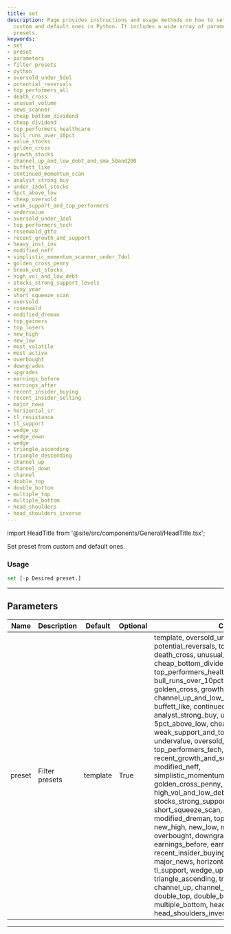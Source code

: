 ```yaml
---
title: set
description: Page provides instructions and usage methods on how to set presets from
  custom and default ones in Python. It includes a wide array of parameters for filtering
  presets.
keywords:
- set
- preset
- parameters
- filter presets
- python
- oversold_under_5dol
- potential_reversals
- top_performers_all
- death_cross
- unusual_volume
- news_scanner
- cheap_bottom_dividend
- cheap_dividend
- top_performers_healthcare
- bull_runs_over_10pct
- value_stocks
- golden_cross
- growth_stocks
- channel_up_and_low_debt_and_sma_50and200
- buffett_like
- continued_momentum_scan
- analyst_strong_buy
- under_15dol_stocks
- 5pct_above_low
- cheap_oversold
- weak_support_and_top_performers
- undervalue
- oversold_under_3dol
- top_performers_tech
- rosenwald_gtfo
- recent_growth_and_support
- heavy_inst_ins
- modified_neff
- simplistic_momentum_scanner_under_7dol
- golden_cross_penny
- break_out_stocks
- high_vol_and_low_debt
- stocks_strong_support_levels
- sexy_year
- short_squeeze_scan
- oversold
- rosenwald
- modified_dreman
- top_gainers
- top_losers
- new_high
- new_low
- most_volatile
- most_active
- overbought
- downgrades
- upgrades
- earnings_before
- earnings_after
- recent_insider_buying
- recent_insider_selling
- major_news
- horizontal_sr
- tl_resistance
- tl_support
- wedge_up
- wedge_down
- wedge
- triangle_ascending
- triangle_descending
- channel_up
- channel_down
- channel
- double_top
- double_bottom
- multiple_top
- multiple_bottom
- head_shoulders
- head_shoulders_inverse
---
```


import HeadTitle from '@site/src/components/General/HeadTitle.tsx';

<HeadTitle title="set - Screener - Stocks - Reference | OpenBB Terminal Docs" />

Set preset from custom and default ones.

### Usage

```python
set [-p Desired preset.]
```

---

## Parameters

| Name | Description | Default | Optional | Choices |
| ---- | ----------- | ------- | -------- | ------- |
| preset | Filter presets | template | True | template, oversold_under_5dol, potential_reversals, top_performers_all, death_cross, unusual_volume, news_scanner, cheap_bottom_dividend, cheap_dividend, top_performers_healthcare, bull_runs_over_10pct, value_stocks, golden_cross, growth_stocks, channel_up_and_low_debt_and_sma_50and200, buffett_like, continued_momentum_scan, analyst_strong_buy, under_15dol_stocks, 5pct_above_low, cheap_oversold, weak_support_and_top_performers, undervalue, oversold_under_3dol, top_performers_tech, rosenwald_gtfo, recent_growth_and_support, heavy_inst_ins, modified_neff, simplistic_momentum_scanner_under_7dol, golden_cross_penny, break_out_stocks, high_vol_and_low_debt, stocks_strong_support_levels, sexy_year, short_squeeze_scan, oversold, rosenwald, modified_dreman, top_gainers, top_losers, new_high, new_low, most_volatile, most_active, overbought, downgrades, upgrades, earnings_before, earnings_after, recent_insider_buying, recent_insider_selling, major_news, horizontal_sr, tl_resistance, tl_support, wedge_up, wedge_down, wedge, triangle_ascending, triangle_descending, channel_up, channel_down, channel, double_top, double_bottom, multiple_top, multiple_bottom, head_shoulders, head_shoulders_inverse |

---
